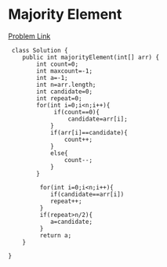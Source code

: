 # Majority Element



[Problem Link](https://leetcode.com/problems/majority-element/description/?envType=study-plan-v2&envId=top-interview-150)
```
 class Solution {
    public int majorityElement(int[] arr) {
        int count=0;
        int maxcount=-1;
        int a=-1;
        int n=arr.length;
        int candidate=0;
        int repeat=0;
        for(int i=0;i<n;i++){
             if(count==0){
                 candidate=arr[i];
            }
            if(arr[i]==candidate){
                count++;
            }
            else{
                count--;
            }
        }
         
         for(int i=0;i<n;i++){
            if(candidate==arr[i])
            repeat++;
         }
         if(repeat>n/2){
            a=candidate;
         }
         return a;
    }
        
}
```
